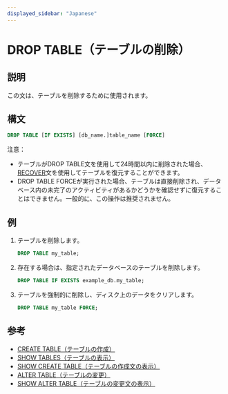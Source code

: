 ```yaml
---
displayed_sidebar: "Japanese"
---
```


# DROP TABLE（テーブルの削除）

## 説明

この文は、テーブルを削除するために使用されます。

## 構文

```sql
DROP TABLE [IF EXISTS] [db_name.]table_name [FORCE]
```

注意：

- テーブルがDROP TABLE文を使用して24時間以内に削除された場合、[RECOVER](../data-definition/RECOVER.md)文を使用してテーブルを復元することができます。
- DROP TABLE FORCEが実行された場合、テーブルは直接削除され、データベース内の未完了のアクティビティがあるかどうかを確認せずに復元することはできません。一般的に、この操作は推奨されません。

## 例

1. テーブルを削除します。

    ```sql
    DROP TABLE my_table;
    ```

2. 存在する場合は、指定されたデータベースのテーブルを削除します。

    ```sql
    DROP TABLE IF EXISTS example_db.my_table;
    ```

3. テーブルを強制的に削除し、ディスク上のデータをクリアします。

    ```sql
    DROP TABLE my_table FORCE;
    ```

## 参考

- [CREATE TABLE（テーブルの作成）](CREATE_TABLE.md)
- [SHOW TABLES（テーブルの表示）](../data-manipulation/SHOW_TABLES.md)
- [SHOW CREATE TABLE（テーブルの作成文の表示）](../data-manipulation/SHOW_CREATE_TABLE.md)
- [ALTER TABLE（テーブルの変更）](ALTER_TABLE.md)
- [SHOW ALTER TABLE（テーブルの変更文の表示）](../data-manipulation/SHOW_ALTER.md)
